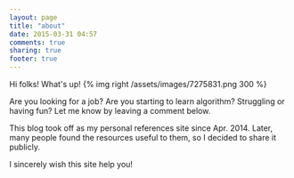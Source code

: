 ```yaml
---
layout: page
title: "about"
date: 2015-03-31 04:57
comments: true
sharing: true
footer: true
---
```


Hi folks! What's up! {% img right /assets/images/7275831.png 300 %}

Are you looking for a job? Are you starting to learn algorithm? Struggling or having fun? Let me know by leaving a comment below. 

This blog took off as my personal references site since Apr. 2014. Later, many people found the resources useful to them, so I decided to share it publicly. 

I sincerely wish this site help you! 

